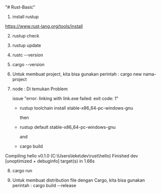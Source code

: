 "# Rust-Basic" 

1. install rustup

https://www.rust-lang.org/tools/install

2. rustup check
3. rustup update
4. rustc --version
5. cargo --version

6. Untuk membuat project, kita bisa gunakan perintah :
    cargo new nama-project

7. node : Di temukan Problem 

    issue "error: linking with link.exe failed: exit code: 1"


    * rustup toolchain install stable-x86_64-pc-windows-gnu

        then

    * rustup default stable-x86_64-pc-windows-gnu
        
        and

    * cargo build
  
  Compiling hello v0.1.0 (C:\Users\leke\dev\rust\hello)
    Finished dev [unoptimized + debuginfo] target(s) in 1.66s

8. cargo run

9. Untuk membuat distribution file dengan Cargo, kita bisa gunakan perintah :
    cargo build --release



